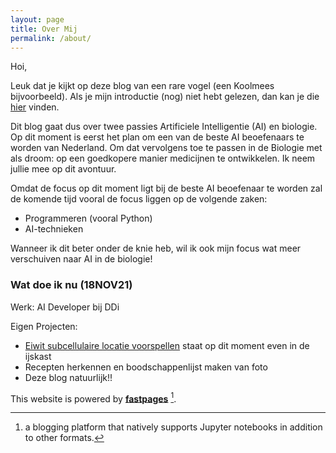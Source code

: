 ```yaml
---
layout: page
title: Over Mij
permalink: /about/
---
```



Hoi,

Leuk dat je kijkt op deze blog van een rare vogel (een Koolmees bijvoorbeeld). Als je mijn introductie (nog) niet hebt gelezen, dan kan je die [hier](https://mees-molenaar.github.io/CabbageMees/de%20reis/introductie/2021/05/26/Eerste-blog-post.html) vinden.

Dit blog gaat dus over twee passies Artificiele Intelligentie (AI) en biologie. Op dit moment is eerst het plan om een van de beste AI beoefenaars te worden van Nederland. Om dat vervolgens toe te passen in de Biologie met als droom: op een goedkopere manier medicijnen te ontwikkelen. Ik neem jullie mee op dit avontuur.

Omdat de focus op dit moment ligt bij de beste AI beoefenaar te worden zal de komende tijd vooral de focus liggen op de volgende zaken:
* Programmeren (vooral Python)
* AI-technieken

Wanneer ik dit beter onder de knie heb, wil ik ook mijn focus wat meer verschuiven naar AI in de biologie!

### Wat doe ik nu (18NOV21)

Werk: AI Developer bij DDi

Eigen Projecten:
* [Eiwit subcellulaire locatie voorspellen](https://github.com/Mees-Molenaar/protein_location) staat op dit moment even in de ijskast
* Recepten herkennen en boodschappenlijst maken van foto
* Deze blog natuurlijk!!

This website is powered by **[fastpages](https://github.com/fastai/fastpages)** [^1].



[^1]:a blogging platform that natively supports Jupyter notebooks in addition to other formats.
